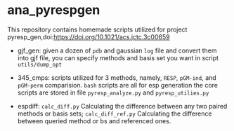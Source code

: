 # ana\_pyrespgen
This repository contains homemade scripts utilized for project pyresp_gen,doi:https://doi.org/10.1021/acs.jctc.3c00659 

+ gjf\_gen: given a dozen of `pdb` and gaussian `log` file and convert them into gjf file, you can specify methods and basis set you want in script `utils/dump_opt`

+ 345\_cmps: scripts utilized for 3 methods, namely, `RESP`, `pGM-ind`, and `pGM-perm` comparision. `bash` scripts are all for esp generation the core scripts are stored in file `pyresp_analyze.py` and `pyresp_utilies.py`

+ espdiff: `calc_diff.py` Calculating the difference between any two paired methods or basis sets; `calc_diff_ref.py` Calculating the difference between queried method or bs and referenced ones.


